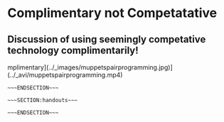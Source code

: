 <!SLIDE>
# Complimentary not Competatative #
## Discussion of using seemingly competative technology complimentarily!

mplimentary](../_images/muppetspairprogramming.jpg)](../_avi/muppetspairprogramming.mp4)


~~~SECTION:notes~~~
~~~ENDSECTION~~~

~~~SECTION:handouts~~~

~~~ENDSECTION~~~

